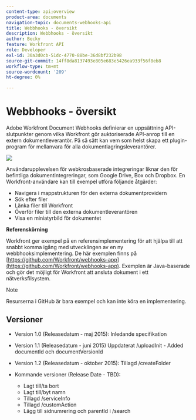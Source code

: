 ```yaml
---
content-type: api;overview
product-area: documents
navigation-topic: documents-webhooks-api
title: Webbhooks - översikt
description: Webbhooks - översikt
author: Becky
feature: Workfront API
role: Developer
exl-id: 30a3d0cb-51dc-4770-88be-36d8bf232b98
source-git-commit: 14ff8da8137493e805e683e5426ea933f56f8eb8
workflow-type: tm+mt
source-wordcount: '209'
ht-degree: 0%

---
```



# Webbhooks - översikt

Adobe Workfront Document Webhooks definierar en uppsättning API-slutpunkter genom vilka Workfront gör auktoriserade API-anrop till en extern dokumentleverantör. På så sätt kan vem som helst skapa ett plugin-program för mellanvara för alla dokumentlagringsleverantörer.

![](assets/mceclip0-350x262.png)

Användarupplevelsen för webkrosbaserade integreringar liknar den för befintliga dokumentintegreringar, som Google Drive, Box och Dropbox. En Workfront-användare kan till exempel utföra följande åtgärder:

* Navigera i mappstrukturen för den externa dokumentprovidern
* Sök efter filer
* Länka filer till Workfront
* Överför filer till den externa dokumentleverantören
* Visa en miniatyrbild för dokumentet

**Referenskörning**

Workfront ger exempel på en referensimplementering för att hjälpa till att snabbt komma igång med utvecklingen av en ny webbhooksimplementering. De här exemplen finns på [https://github.com/Workfront/webhooks-app](https://github.com/Workfront/webhooks-app). Exemplen är Java-baserade och gör det möjligt för Workfront att ansluta dokument i ett nätverksfilsystem. 

>[!NOTE]
>
>Resurserna i GitHub är bara exempel och kan inte köra en implementering.

## Versioner

* Version 1.0 (Releasedatum - maj 2015): Inledande specifikation

* Version 1.1 (Releasedatum - juni 2015) Uppdaterat /uploadInit - Added documentId och documentVersionId

* Version 1.2 (Releasedatum - oktober 2015): Tillagd /createFolder

* Kommande versioner (Release Date - TBD):

   * Lagt till/ta bort
   * Lagt till/byt namn
   * Tillagd /serviceInfo
   * Tillagd /customAction
   * Lägg till sidnumrering och parentId i /search
